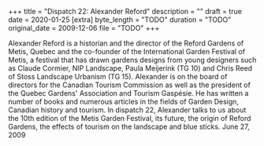 +++
title = "Dispatch 22: Alexander Reford"
description = ""
draft = true
date = 2020-01-25
[extra]
byte_length = "TODO"
duration = "TODO"
original_date = 2009-12-06
file = "TODO"
+++

Alexander Reford is a historian and the director of the Reford Gardens of Metis, Quebec and the co-founder of the International Garden Festival of Metis, a festival that has drawn gardens designs from young designers such as Claude Cormier, NIP Landscape, Paula Meijerink (TG 10) and Chris Reed of Stoss Landscape Urbanism (TG 15). Alexander is on the board of directors for the Canadian Tourism Commission as well as the president of the Quebec Gardens' Association and Tourism Gaspésie. He has written a number of books and numerous articles in the fields of Garden Design, Canadian history and tourism. In dispatch 22, Alexander talks to us about the 10th edition of the Metis Garden Festival, its future, the origin of Reford Gardens, the effects of tourism on the landscape and blue sticks. June 27, 2009

